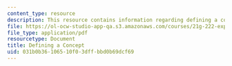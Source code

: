 ```yaml
---
content_type: resource
description: This resource contains information regarding defining a concept.
file: https://ol-ocw-studio-app-qa.s3.amazonaws.com/courses/21g-222-expository-writing-for-bilingual-students-fall-2002/031b0b36106510f03dffbbd0b69dcf69_MIT21G_222F02_definingsent.pdf
file_type: application/pdf
resourcetype: Document
title: Defining a Concept
uid: 031b0b36-1065-10f0-3dff-bbd0b69dcf69
---
```

